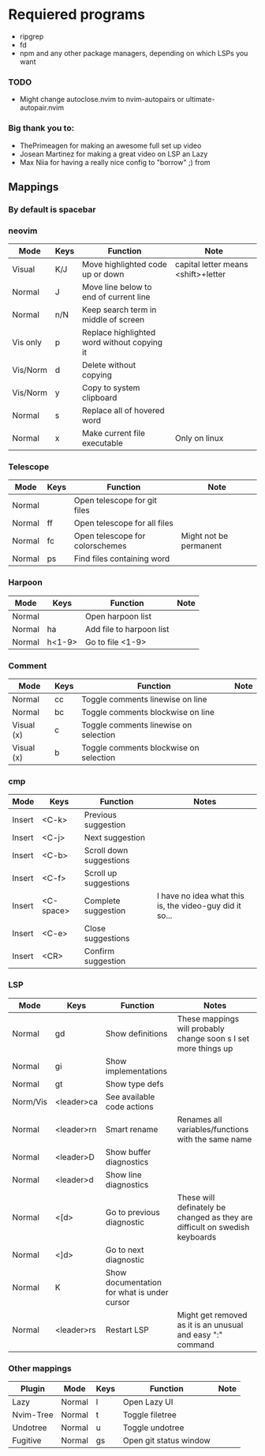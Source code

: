 # Requiered programs

- ripgrep
- fd
- npm and any other package managers, depending on which LSPs you want

### TODO
- Might change autoclose.nvim to nvim-autopairs or ultimate-autopair.nvim

### Big thank you to:
- ThePrimeagen for making an awesome full set up video
- Josean Martinez for making a great video on LSP an Lazy
- Max Niia for having a really nice config to "borrow" ;) from

## Mappings
### By default <leader> is spacebar

### neovim
| Mode   | Keys | Function | Note |
| ----   | ---- | -------- | ---- |
| Visual | K/J  | Move highlighted code up or down | capital letter means \<shift>+letter |
| Normal |  J   | Move line below to end of current line | |
| Normal | n/N  | Keep search term in middle of screen | |
| Vis only | <leader>p | Replace highlighted word without copying it | |
| Vis/Norm | <leader>d | Delete without copying | |
| Vis/Norm | <leader>y | Copy to system clipboard | |
| Normal | <leader>s | Replace all of hovered word | |
| Normal | <leader>x | Make current file executable | Only on linux |

### Telescope
|  Mode  |    Keys    | Function | Note |
|  ----  |    ----    | -------- | ---- |
| Normal |    <C-p>   | Open telescope for git files | |
| Normal | <leader>ff | Open telescope for all files | |
| Normal | <leader>fc | Open telescope for colorschemes | Might not be permanent |
| Normal | <leader>ps | Find files containing word | |

### Harpoon
|  Mode  |    Keys    | Function | Note |
|  ----  |    ----    | -------- | ---- |
| Normal |   <C-e>    | Open harpoon list | |
| Normal | <leader>ha | Add file to harpoon list | |
| Normal | <leader>h<1-9> | Go to file <1-9> | |

### Comment
|  Mode  |    Keys    | Function | Note |
|  ---   |    ----    | -------- | ---- |
| Normal | <leader>cc | Toggle comments linewise on line | |
| Normal | <leader>bc | Toggle comments blockwise on line | |
| Visual (x) | <leader>c | Toggle comments linewise on selection | |
| Visual (x) | <leader>b | Toggle comments blockwise on selection | |

### cmp
|  Mode  |  Keys  | Function | Notes |
|  ----  |  ----  | -------- | ----- |
| Insert | \<C-k> | Previous suggestion | |
| Insert | \<C-j> | Next suggestion | |
| Insert | \<C-b> | Scroll down suggestions | |
| Insert | \<C-f> | Scroll up suggestions | |
| Insert | \<C-space> | Complete suggestion | I have no idea what this is, the video-guy did it so... |
| Insert | \<C-e> | Close suggestions | |
| Insert | \<CR> | Confirm suggestion | |

### LSP
|  Mode  | Keys | Function | Notes |
|  ----  | ---- | -------- | ----- |
| Normal |  gd  | Show definitions | These mappings will probably change soon s I set more things up |
| Normal |  gi  | Show implementations | |
| Normal |  gt  | Show type defs | |
| Norm/Vis | \<leader>ca | See available code actions | |
| Normal | \<leader>rn | Smart rename | Renames all variables/functions with the same name |
| Normal | \<leader>D | Show buffer diagnostics | |
| Normal | \<leader>d | Show line diagnostics | |
| Normal | \<[d> | Go to previous diagnostic | These will definately be changed as they are difficult on swedish keyboards |
| Normal | \<]d> | Go to next diagnostic | |
| Normal | K | Show documentation for what is under cursor | |
| Normal | \<leader>rs | Restart LSP | Might get removed as it is an unusual and easy ":" command |


### Other mappings
| Plugin |  Mode  |    Keys    | Function | Note |
| ------ |  ----  |    ----    | -------- | ---- |
|  Lazy  | Normal | <leader>l  | Open Lazy UI |  |
| Nvim-Tree | Normal | <leader>t | Toggle filetree | |
| Undotree | Normal | <leader>u | Toggle undotree | |
| Fugitive | Normal | <leader>gs | Open git status window | |
